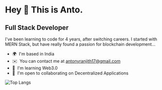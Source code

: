 Hey 👋 This is Anto.
===============================

Full Stack Developer
--------------------

I've been learning to code for 4 years, after switching careers. I started with MERN Stack, but have really found a passion for blockchain development...

* 🌍  I'm based in India
* ✉️  You can contact me at [antonyranjith17@gmail.com](mailto:antonyranjith17@gmail.com)
* 🧠  I'm learning Web3.0
* 🤝  I'm open to collaborating on Decentralized Applications

![Top Langs](https://github-readme-stats.vercel.app/api/top-langs/?username=x-4nto&langs_count=5&layout=compact&hide=PHP)
